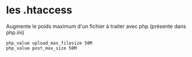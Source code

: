 # les .htaccess

Augmente le poids maximum d'un fichier à traiter avec php (présente dans php.ini)

<pre><code>php_value upload_max_filesize 50M
php_value post_max_size 50M</code></pre>
